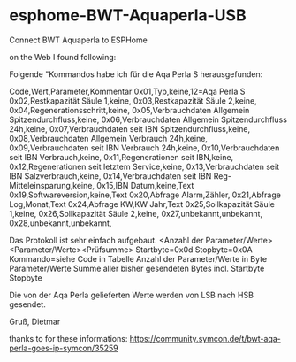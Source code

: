 # esphome-BWT-Aquaperla-USB

Connect BWT Aquaperla to ESPHome


on the Web I found following:

Folgende "Kommandos habe ich für die Aqa Perla S herausgefunden:

Code,Wert,Parameter,Kommentar
0x01,Typ,keine,12=Aqa Perla S
0x02,Restkapazität Säule 1,keine,
0x03,Restkapazität Säule 2,keine,
0x04,Regenerationsschritt,keine,
0x05,Verbrauchdaten Allgemein Spitzendurchfluss,keine,
0x06,Verbrauchdaten Allgemein Spitzendurchfluss 24h,keine,
0x07,Verbrauchdaten seit IBN Spitzendurchfluss,keine,
0x08,Verbrauchdaten Allgemein Verbrauch 24h,keine,
0x09,Verbrauchdaten seit IBN Verbrauch 24h,keine,
0x10,Verbrauchdaten seit IBN Verbrauch,keine,
0x11,Regenerationen seit IBN,keine,
0x12,Regenerationen seit letztem Service,keine,
0x13,Verbrauchdaten seit IBN Salzverbrauch,keine,
0x14,Verbrauchdaten seit IBN Reg-Mitteleinsparung,keine,
0x15,IBN Datum,keine,Text
0x19,Softwareversion,keine,Text
0x20,Abfrage Alarm,Zähler,
0x21,Abfrage Log,Monat,Text
0x24,Abfrage KW,KW Jahr,Text
0x25,Sollkapazität Säule 1,keine,
0x26,Sollkapazität Säule 2,keine,
0x27,unbekannt,unbekannt,
0x28,unbekannt,unbekannt,

Das Protokoll ist sehr einfach aufgebaut.
<Startbyte><Kommando><Anzahl der Parameter/Werte><Parameter/Werte><Prüfsumme><Stopbyte>
Startbyte=0x0d
Stopbyte=0x0A
Kommando=siehe Code in Tabelle
Anzahl der Parameter/Werte in Byte
Parameter/Werte
Summe aller bisher gesendeten Bytes incl. Startbyte
Stopbyte

Die von der Aqa Perla gelieferten Werte werden von LSB nach HSB gesendet.

Gruß,
Dietmar

thanks to for these informations:
https://community.symcon.de/t/bwt-aqa-perla-goes-ip-symcon/35259
